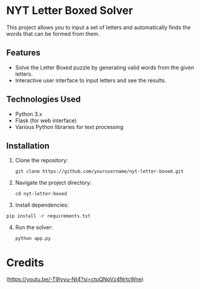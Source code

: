 # NYT Letter Boxed Solver

This project allows you to input a set of letters and automatically finds the words that can be formed from them.

## Features

- Solve the Letter Boxed puzzle by generating valid words from the given letters.
- Interactive user interface to input letters and see the results.

## Technologies Used

- Python 3.x
- Flask (for web interface)
- Various Python libraries for text processing

## Installation

1. Clone the repository:

   ```
   git clone https://github.com/yourusername/nyt-letter-boxed.git
   ```
2. Navigate the project directory:
   ```
   cd nyt-letter-boxed
   ```
3. Install dependencies:
  ```
  pip install -r requirements.txt
  ```
4. Run the solver:
   ```
   python app.py
   ```
# Credits

(https://youtu.be/-T9lyyu-Nt4?si=ctuQNpVz4NrtcWne)
